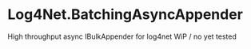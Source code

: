 # Log4Net.BatchingAsyncAppender
High throughput async IBulkAppender for log4net
 WiP / no yet tested
